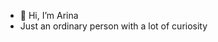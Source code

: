- 👋 Hi, I’m Arina
- Just an ordinary person with a lot of curiosity

<!---
afr-arina98/afr-arina98 is a ✨ special ✨ repository because its `README.md` (this file) appears on your GitHub profile.
You can click the Preview link to take a look at your changes.
--->
